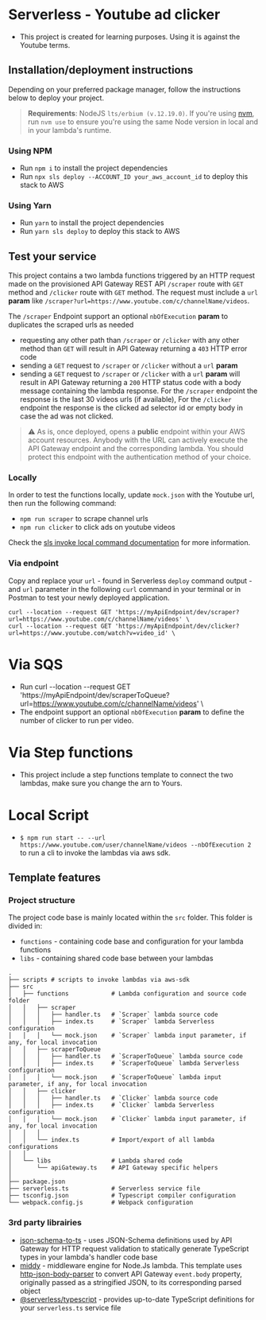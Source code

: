 # Serverless - Youtube ad clicker

- This project is created for learning purposes. Using it is against the Youtube terms.  

## Installation/deployment instructions

Depending on your preferred package manager, follow the instructions below to deploy your project.

> **Requirements**: NodeJS `lts/erbium (v.12.19.0)`. If you're using [nvm](https://github.com/nvm-sh/nvm), run `nvm use` to ensure you're using the same Node version in local and in your lambda's runtime.

### Using NPM

- Run `npm i` to install the project dependencies
- Run `npx sls deploy --ACCOUNT_ID your_aws_account_id` to deploy this stack to AWS

### Using Yarn

- Run `yarn` to install the project dependencies
- Run `yarn sls deploy` to deploy this stack to AWS

## Test your service

This project contains a two lambda functions triggered by an HTTP request made on the provisioned API Gateway REST API `/scraper` route with `GET` method and `/clicker` route with `GET` method. The request must include a `url` **param** like `/scraper?url=https://www.youtube.com/c/channelName/videos`.

The `/scraper` Endpoint support an optional `nbOfExecution` **param** to duplicates the scraped urls as needed

- requesting any other path than `/scraper` or `/clicker` with any other method than `GET` will result in API Gateway returning a `403` HTTP error code
- sending a `GET` request to `/scraper` or `/clicker` without a `url` **param** 
- sending a `GET` request to `/scraper` or `/clicker` with a `url` **param** will result in API Gateway returning a `200` HTTP status code with a body message containing the lambda response. For the `/scraper` endpoint the response is the last 30 videos urls (if available), For the `/clicker` endpoint the response is the clicked ad selector id or empty body in case the ad was not clicked. 

> :warning: As is, once deployed, opens a **public** endpoint within your AWS account resources. Anybody with the URL can actively execute the API Gateway endpoint and the corresponding lambda. You should protect this endpoint with the authentication method of your choice.

### Locally

In order to test the functions locally, update `mock.json` with the Youtube url, then run the following command:

- `npm run scraper` to scrape channel urls
- `npm run clicker` to click ads on youtube videos

Check the [sls invoke local command documentation](https://www.serverless.com/framework/docs/providers/aws/cli-reference/invoke-local/) for more information.

### Via endpoint

Copy and replace your `url` - found in Serverless `deploy` command output - and `url` parameter in the following `curl` command in your terminal or in Postman to test your newly deployed application.

```
curl --location --request GET 'https://myApiEndpoint/dev/scraper?url=https://www.youtube.com/c/channelName/videos' \
curl --location --request GET 'https://myApiEndpoint/dev/clicker?url=https://www.youtube.com/watch?v=video_id' \
```

# Via SQS

- Run curl --location --request GET 'https://myApiEndpoint/dev/scraperToQueue?url=https://www.youtube.com/c/channelName/videos' \
- The endpoint support an optional `nbOfExecution` **param** to define the number of clicker to run per video.

# Via Step functions

- This project include a step functions template to connect the two lambdas, make sure you change the arn to Yours.

# Local Script

- `$ npm run start -- --url https://www.youtube.com/user/channelName/videos --nbOfExecution 2` to run a cli to invoke the lambdas via aws sdk.  

## Template features

### Project structure

The project code base is mainly located within the `src` folder. This folder is divided in:

- `functions` - containing code base and configuration for your lambda functions
- `libs` - containing shared code base between your lambdas

```
.
├── scripts # scripts to invoke lambdas via aws-sdk
├── src
│   ├── functions            # Lambda configuration and source code folder
│   │   ├── scraper
│   │   │   ├── handler.ts   # `Scraper` lambda source code
│   │   │   ├── index.ts     # `Scraper` lambda Serverless configuration
│   │   │   └── mock.json    # `Scraper` lambda input parameter, if any, for local invocation
│   │   ├── scraperToQueue
│   │   │   ├── handler.ts   # `ScraperToQueue` lambda source code
│   │   │   ├── index.ts     # `ScraperToQueue` lambda Serverless configuration
│   │   │   └── mock.json    # `ScraperToQueue` lambda input parameter, if any, for local invocation
│   │   ├── clicker
│   │   │   ├── handler.ts   # `Clicker` lambda source code
│   │   │   ├── index.ts     # `Clicker` lambda Serverless configuration
│   │   │   └── mock.json    # `Clicker` lambda input parameter, if any, for local invocation
│   │   │
│   │   └── index.ts         # Import/export of all lambda configurations
│   │
│   └── libs                 # Lambda shared code
│       └── apiGateway.ts    # API Gateway specific helpers
│
├── package.json
├── serverless.ts            # Serverless service file
├── tsconfig.json            # Typescript compiler configuration
└── webpack.config.js        # Webpack configuration
```

### 3rd party librairies

- [json-schema-to-ts](https://github.com/ThomasAribart/json-schema-to-ts) - uses JSON-Schema definitions used by API Gateway for HTTP request validation to statically generate TypeScript types in your lambda's handler code base
- [middy](https://github.com/middyjs/middy) - middleware engine for Node.Js lambda. This template uses [http-json-body-parser](https://github.com/middyjs/middy/tree/master/packages/http-json-body-parser) to convert API Gateway `event.body` property, originally passed as a stringified JSON, to its corresponding parsed object
- [@serverless/typescript](https://github.com/serverless/typescript) - provides up-to-date TypeScript definitions for your `serverless.ts` service file
